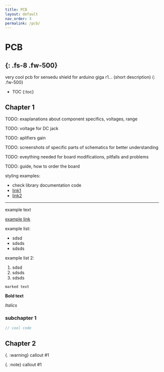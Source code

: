```yaml
---
title: PCB
layout: default
nav_order: 3
permalink: /pcb/
---
```


# PCB
{: .fs-8 .fw-500}
---

very cool pcb for sensedu shield for arduino giga r1... (short description)
{: .fw-500}

- TOC
{:toc}

## Chapter 1

TODO: exaplanations about component specifics, voltages, range

TODO: voltage for DC jack

TODO: aplifiers gain

TODO: screenshots of specific parts of schematics for better understanding

TODO: eveything needed for board modifications, pitfalls and problems

TODO: guide, how to order the board


styling examples: 
* check library documentation code
* [link1]
* [link2]

---

example text

[example link]

example list:
* sdsd
* sdsds
* sdsds

example list 2:
1. sdsd
2. sdsds
3. sdsds

`marked text`

**Bold text**

*Italics*

### subchapter 1
```c
// cool code
```

## Chapter 2

{. :warning}
callout #1

{. :note}
callout #1


[example link]: https://github.com/ShiegeChan/SensEdu
[link1]: https://docs.github.com/en/get-started/writing-on-github/getting-started-with-writing-and-formatting-on-github/basic-writing-and-formatting-syntax
[link2]: https://just-the-docs.com/